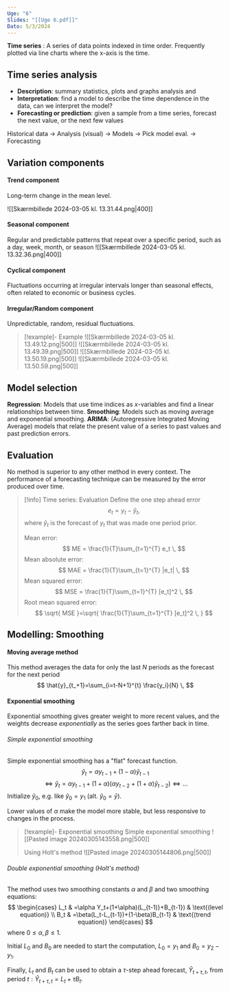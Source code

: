 ```yaml
---
Uge: "6"
Slides: "[[Uge 6.pdf]]"
Dato: 5/3/2024
---
```

**Time series** : A series of data points indexed in time order.
Frequently plotted via line charts where the x-axis is the time.

## Time series analysis
+ **Description**: summary statistics, plots and graphs analysis and 
+ **Interpretation**: find a model to describe the time dependence in the data, can we interpret the model? 
+ **Forecasting or prediction**: given a sample from a time series, forecast the next value, or the next few values

Historical data -> Analysis (visual) -> Models -> Pick model eval. -> Forecasting

## Variation components
#### Trend component
Long-term change in the mean level.

![[Skærmbillede 2024-03-05 kl. 13.31.44.png|400]]
#### Seasonal component
Regular and predictable patterns that repeat over a specific period, such as a day, week, month, or season
![[Skærmbillede 2024-03-05 kl. 13.32.36.png|400]]
#### Cyclical component
Fluctuations occurring at irregular intervals longer than seasonal effects, often related to economic or business cycles.
#### Irregular/Random component
Unpredictable, random, residual fluctuations.

>[!example]- Example
>![[Skærmbillede 2024-03-05 kl. 13.49.12.png|500]]
>![[Skærmbillede 2024-03-05 kl. 13.49.39.png|500]]
>![[Skærmbillede 2024-03-05 kl. 13.50.19.png|500]]
>![[Skærmbillede 2024-03-05 kl. 13.50.59.png|500]]

## Model selection
**Regression**: Models that use time indices as $x$-variables and find a linear relationships between time.
**Smoothing**: Models such as moving average and exponential smoothing.
**ARIMA**: (Autoregressive Integrated Moving Average) models that relate the present value of a series to past values and past prediction errors.

## Evaluation
No method is superior to any other method in every context. The performance of a forecasting technique can be measured by the error produced over time.

>[!info] Time series: Evaluation
>Define the one step ahead error
>$$
>e_t = y_t - \hat{y}_t,
>$$
>where $\hat{y}_t$ is the forecast of $y_t$ that was made one period prior.
>
>Mean error:
>$$
>ME = \frac{1}{T}\sum_{t=1}^{T} e_t \, 
>$$
>Mean absolute error:
>$$
>MAE = \frac{1}{T}\sum_{t=1}^{T} |e_t| \, 
>$$
>Mean squared error:
>$$
>MSE = \frac{1}{T}\sum_{t=1}^{T} [e_t]^2 \, 
>$$
>Root mean squared error:
>$$
>\sqrt{ MSE }=\sqrt{ \frac{1}{T}\sum_{t=1}^{T} [e_t]^2 \,  }
>$$

## Modelling: Smoothing
#### Moving average method
This method averages the data for only the last $N$ periods as the forecast for the next period
$$
\hat{y}_{t_+1}=\sum_{i=t-N+1}^{t} \frac{y_i}{N} \, 
$$
#### Exponential smoothing
Exponential smoothing gives greater weight to more recent values, and the weights decrease *exponentially* as the series goes farther back in time.

###### Simple exponential smoothing
Simple exponential smoothing has a "flat" forecast function.
$$
\hat{y}_t=\alpha y_{t-1}+(1-\alpha)\hat{y}_{t-1}
$$
$$
\Leftrightarrow \hat{y}_t=\alpha y_{t-1} + (1+\alpha)(\alpha y_{t-2}+(1+\alpha)\hat{y}_{t-2})\Leftrightarrow \dots
$$
Initialize $\hat{y}_{0}$, e.g. like $\hat{y}_{0}=y_1$ (alt. $\hat{y}_{0}=\bar{y}$).

Lower values of $\alpha$ make the model more stable, but less responsive to changes in the process.

>[!example]- Exponential smoothing
>Simple exponential smoothing
>![[Pasted image 20240305143558.png|500]]
>
>Using Holt's method
>![[Pasted image 20240305144806.png|500]]

###### Double exponential smoothing (Holt's method)
The method uses two smoothing constants $\alpha$ and $\beta$ and two smoothing equations:
$$
\begin{cases}
L_t & =\alpha Y_t+(1+\alpha)(L_{t-1)}+B_{t-1}) & \text{(level equation)} \\
B_t & =\beta(L_t-L_{t-1})+(1-\beta)B_{t-1} & \text{(trend equation)}
\end{cases}
$$
where $0≤\alpha,\beta≤1$.

Initial $L_0$ and $B_0$ are needed to start the computation, $L_0=y_1$ and $B_0=y_2-y_1$.

Finally, $L_t$ and $B_t$ can be used to obtain a $\tau$-step ahead forecast, $\hat{Y}_{t+\tau,t}$, from period $t: \hat{Y}_{t+\tau,t}=L_t+\tau B_t$.



